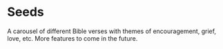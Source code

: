 # Seeds
A carousel of different Bible verses with themes of encouragement, grief, love, etc. More features to come in the future.
